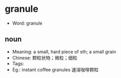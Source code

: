 # granule

- Word: granule

## noun

- Meaning: a small, hard piece of sth; a small grain
- Chinese: 颗粒状物；微粒；细粒
- Tags: 
- Eg.: instant coffee granules 速溶咖啡颗粒

